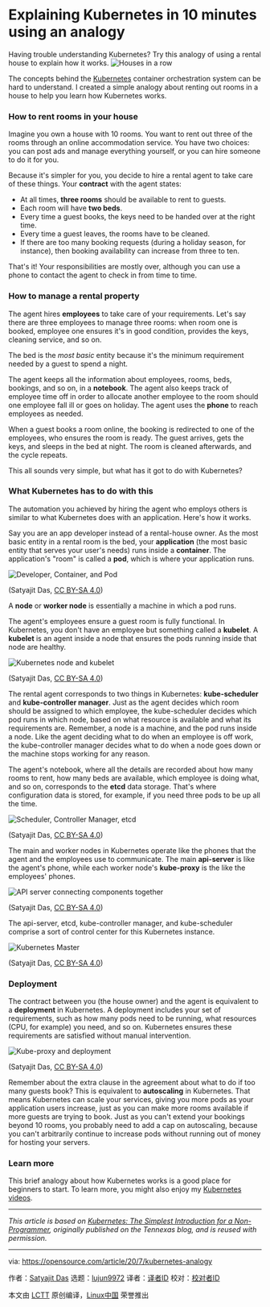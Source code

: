 [#]: collector: (lujun9972)
[#]: translator: ( )
[#]: reviewer: ( )
[#]: publisher: ( )
[#]: url: ( )
[#]: subject: (Explaining Kubernetes in 10 minutes using an analogy)
[#]: via: (https://opensource.com/article/20/7/kubernetes-analogy)
[#]: author: (Satyajit Das https://opensource.com/users/satyajit-das)

Explaining Kubernetes in 10 minutes using an analogy
======
Having trouble understanding Kubernetes? Try this analogy of using a
rental house to explain how it works.
![Houses in a row][1]

The concepts behind the [Kubernetes][2] container orchestration system can be hard to understand. I created a simple analogy about renting out rooms in a house to help you learn how Kubernetes works.

### How to rent rooms in your house

Imagine you own a house with 10 rooms. You want to rent out three of the rooms through an online accommodation service. You have two choices: you can post ads and manage everything yourself, or you can hire someone to do it for you.

Because it's simpler for you, you decide to hire a rental agent to take care of these things. Your **contract** with the agent states:

  * At all times, **three rooms** should be available to rent to guests.
  * Each room will have **two beds**.
  * Every time a guest books, the keys need to be handed over at the right time.
  * Every time a guest leaves, the rooms have to be cleaned.
  * If there are too many booking requests (during a holiday season, for instance), then booking availability can increase from three to ten.



That's it! Your responsibilities are mostly over, although you can use a phone to contact the agent to check in from time to time.

### How to manage a rental property

The agent hires **employees** to take care of your requirements. Let's say there are three employees to manage three rooms: when room one is booked, employee one ensures it's in good condition, provides the keys, cleaning service, and so on.

The bed is the _most basic_ entity because it's the minimum requirement needed by a guest to spend a night.

The agent keeps all the information about employees, rooms, beds, bookings, and so on, in a **notebook**. The agent also keeps track of employee time off in order to allocate another employee to the room should one employee fall ill or goes on holiday. The agent uses the **phone** to reach employees as needed.

When a guest books a room online, the booking is redirected to one of the employees, who ensures the room is ready. The guest arrives, gets the keys, and sleeps in the bed at night. The room is cleaned afterwards, and the cycle repeats.

This all sounds very simple, but what has it got to do with Kubernetes?

### What Kubernetes has to do with this

The automation you achieved by hiring the agent who employs others is similar to what Kubernetes does with an application. Here's how it works.

Say you are an app developer instead of a rental-house owner. As the most basic entity in a rental room is the bed, your **application** (the most basic entity that serves your user's needs) runs inside a **container**. The application's "room" is called a **pod**, which is where your application runs.

![Developer, Container, and Pod][3]

(Satyajit Das, [CC BY-SA 4.0][4])

A **node** or **worker node** is essentially a machine in which a pod runs.

The agent's employees ensure a guest room is fully functional. In Kubernetes, you don't have an employee but something called a **kubelet**. A **kubelet** is an agent inside a node that ensures the pods running inside that node are healthy.

![Kubernetes node and kubelet][5]

(Satyajit Das, [CC BY-SA 4.0][4])

The rental agent corresponds to two things in Kubernetes: **kube-scheduler** and **kube-controller manager**. Just as the agent decides which room should be assigned to which employee, the kube-scheduler decides which pod runs in which node, based on what resource is available and what its requirements are. Remember, a node is a machine, and the pod runs inside a node. Like the agent deciding what to do when an employee is off work, the kube-controller manager decides what to do when a node goes down or the machine stops working for any reason.

The agent's notebook, where all the details are recorded about how many rooms to rent, how many beds are available, which employee is doing what, and so on, corresponds to the **etcd** data storage. That's where configuration data is stored, for example, if you need three pods to be up all the time.

![Scheduler, Controller Manager, etcd][6]

(Satyajit Das, [CC BY-SA 4.0][4])

The main and worker nodes in Kubernetes operate like the phones that the agent and the employees use to communicate. The main **api-server** is like the agent's phone, while each worker node's **kube-proxy** is the like the employees' phones.

![API server connecting components together][7]

(Satyajit Das, [CC BY-SA 4.0][4])

The api-server, etcd, kube-controller manager, and kube-scheduler comprise a sort of control center for this Kubernetes instance.

![Kubernetes Master][8]

(Satyajit Das, [CC BY-SA 4.0][4])

### Deployment

The contract between you (the house owner) and the agent is equivalent to a **deployment** in Kubernetes. A deployment includes your set of requirements, such as how many pods need to be running, what resources (CPU, for example) you need, and so on. Kubernetes ensures these requirements are satisfied without manual intervention.

![Kube-proxy and deployment][9]

(Satyajit Das, [CC BY-SA 4.0][4])

Remember about the extra clause in the agreement about what to do if too many guests book? This is equivalent to **autoscaling** in Kubernetes. That means Kubernetes can scale your services, giving you more pods as your application users increase, just as you can make more rooms available if more guests are trying to book. Just as you can't extend your bookings beyond 10 rooms, you probably need to add a cap on autoscaling, because you can't arbitrarily continue to increase pods without running out of money for hosting your servers.

### Learn more

This brief analogy about how Kubernetes works is a good place for beginners to start. To learn more, you might also enjoy my [Kubernetes videos][10].

* * *

_This article is based on [Kubernetes: The Simplest Introduction for a Non-Programmer][11], originally published on the Tennexas blog, and is reused with permission._

--------------------------------------------------------------------------------

via: https://opensource.com/article/20/7/kubernetes-analogy

作者：[Satyajit Das][a]
选题：[lujun9972][b]
译者：[译者ID](https://github.com/译者ID)
校对：[校对者ID](https://github.com/校对者ID)

本文由 [LCTT](https://github.com/LCTT/TranslateProject) 原创编译，[Linux中国](https://linux.cn/) 荣誉推出

[a]: https://opensource.com/users/satyajit-das
[b]: https://github.com/lujun9972
[1]: https://opensource.com/sites/default/files/styles/image-full-size/public/lead-images/house_home_colors_live_building.jpg?itok=HLpsIfIL (Houses in a row)
[2]: https://opensource.com/resources/what-is-kubernetes
[3]: https://opensource.com/sites/default/files/uploads/developer-container-pod.png (Developer, Container, and Pod)
[4]: https://creativecommons.org/licenses/by-sa/4.0/
[5]: https://opensource.com/sites/default/files/uploads/kubernetesnode-kubelet.png (Kubernetes node and kubelet)
[6]: https://opensource.com/sites/default/files/uploads/scheduler-controllermanager-etcd.png (Scheduler, Controller Manager, etcd)
[7]: https://opensource.com/sites/default/files/uploads/api-server.png (API server connecting components together)
[8]: https://opensource.com/sites/default/files/uploads/kubernetesmaster.png (Kubernetes Master)
[9]: https://opensource.com/sites/default/files/uploads/kubeproxy.png (Kube-proxy and deployment)
[10]: https://www.youtube.com/watch?v=-wr_lNd6y84&list=PLBZT_qt7qHRQDQoFzfDRy6Zj77fPuyx80
[11]: https://tennexas.com/kubernetes-the-simplest-introduction/
